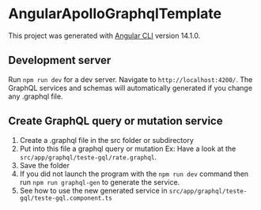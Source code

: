 # AngularApolloGraphqlTemplate

This project was generated with [Angular CLI](https://github.com/angular/angular-cli) version 14.1.0.

## Development server

Run `npm run dev` for a dev server. Navigate to `http://localhost:4200/`. The GraphQL services and schemas will automatically generated if you change any .graphql file.

## Create GraphQL query or mutation service

1. Create a .graphql file in the src folder or subdirectory
2. Put into this file a graphql query or mutation Ex: Have a look at the `src/app/graphql/teste-gql/rate.graphql`. 
3. Save the folder
4. If you did not launch the program with the `npm run dev` command then run `npm run graphql-gen` to generate the service.
5. See how to use the new generated service in `src/app/graphql/teste-gql/teste-gql.component.ts`
